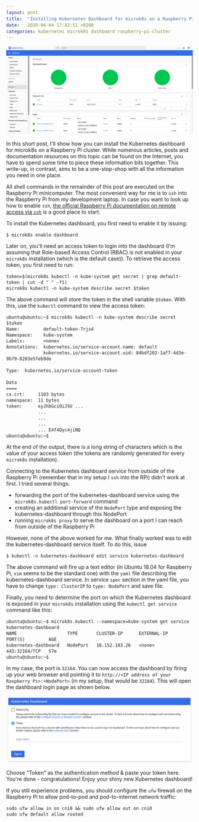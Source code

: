 ```yaml
---
layout: post
title:  "Installing Kubernetes Dashboard for microk8s on a Raspberry Pi Cluster"
date:   2020-06-04 17:42:51 +0100
categories: kubernetes microk8s dashboard raspberry-pi-cluster
---
```

 
![kubernetes-dashboard](/assets/microk8s-kubernetes-dashboard-first-light.png)

In this short post, I'll show how you can install the Kubernetes dashboard for microk8s on a Raspberry Pi cluster. While numerous articles, posts and documentation resources on this topic can be found on the Internet, you have to spend some time to piece these information bits together. This write-up, in contrast, aims to be a one-stop-shop with all the information you need in one place.  

All shell commands in the remainder of this post are executed on the Raspberry Pi minicomputer. The most convenient way for me is to `ssh` into the Raspberry Pi from my development laptop. In case you want to look up how to enable `ssh`, [the official Raspberry Pi documentation on remote access via `ssh`](https://www.raspberrypi.org/documentation/remote-access/ssh/) is a good place to start.

To install the Kubernetes dashboard, you first need to enable it by issuing:

```shell
$ microk8s enable dashboard
```

Later on, you'll need an access token to login into the dashboard (I'm assuming that Role-based Access Control (RBAC) is not enabled in your `microk8s` installation (which is the default case)). To retrieve the access token, you first need to run:

```shell
token=$(microk8s kubectl -n kube-system get secret | grep default-token | cut -d " " -f1)
microk8s kubectl -n kube-system describe secret $token
```
The above command will store the token in the shell variable `$token`. With this, use the `kubectl` command to view the access token:

```shell
ubuntu@ubuntu:~$ microk8s kubectl -n kube-system describe secret $token
Name:         default-token-7rjx4
Namespace:    kube-system
Labels:       <none>
Annotations:  kubernetes.io/service-account.name: default
              kubernetes.io/service-account.uid: 84bdf202-1af7-4d3e-9b79-8203e5feb9de

Type:  kubernetes.io/service-account-token

Data
====
ca.crt:     1103 bytes
namespace:  11 bytes
token:      eyJhbGciOiJSU ... 
            ...
            ...
            ...
            ... E4f4Oyc4jiNQ
ubuntu@ubuntu:~$ 
```

At the end of the output, there is a long string of characters which is the value of your access token (the tokens are randomly generated for every `microk8s` installation).

Connecting to the Kubernetes dashboard service from outside of the Raspberry Pi (remember that in my setup I `ssh` into the RPi) didn't work at first. I tried several things:
* forwarding the port of the kubernetes-dashboard service using the `microk8s.kubectl port-forward` command
* creating an additional service of the `NodePort` type and exposing the kubernetes-dashboard through this NodePort
* running `microk8s proxy` to serve the dashboard on a port I can reach from outside of the Raspberry Pi

However, none of the above worked for me. What finally worked was to edit the kubernetes-dashboard service itself. To do this, issue

```shell
$ kubectl -n kubernetes-dashboard edit service kubernetes-dashboard
```

The above command will fire up a text editor (in Ubuntu 18.04 for Raspberry Pi, `vim` seems to be the standard one) with the `yaml` file describing the kubernetes-dashboard service. In service `spec` section in the yaml file, you have to change `type: ClusterIP` to `type: NodePort` and save file.

Finally, you need to determine the port on which the Kubernetes dashboard is exposed in your `microk8s` installation using the `kubectl get service` command like this:

```shell
ubuntu@ubuntu:~$ microk8s.kubectl --namespace=kube-system get service kubernetes-dashboard
NAME                   TYPE       CLUSTER-IP      EXTERNAL-IP   PORT(S)         AGE
kubernetes-dashboard   NodePort   10.152.183.26   <none>        443:32164/TCP   57m
ubuntu@ubuntu:~$ 
```

In my case, the port is `32164`. You can now access the dashboard by firing up your web browser and pointing it to `http://<IP address of your Raspberry Pi>:<NodePort>` (in my setup, that would be `32164`). This will open the dashboard login page as shown below.

![dashboard-login](/assets/microk8s-kubernetes-dashboard-setup.png)

Choose "Token" as the authentication method & paste your token here. You're done - congratulations! Enjoy your shiny new Kubernetes dashboard!

If you still experience problems, you should configure the `ufw` firewall on the Raspberry Pi to allow pod-to-pod and pod-to-internet network traffic:

```shell
sudo ufw allow in on cni0 && sudo ufw allow out on cni0
sudo ufw default allow routed
```
